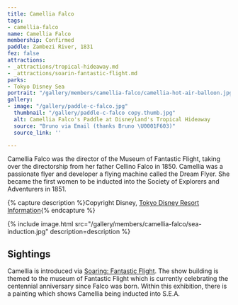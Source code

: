 ```yaml
---
title: Camellia Falco
tags:
- camellia-falco
name: Camellia Falco
membership: Confirmed
paddle: Zambezi River, 1831
fez: false
attractions:
- _attractions/tropical-hideaway.md
- _attractions/soarin-fantastic-flight.md
parks:
- Tokyo Disney Sea
portrait: "/gallery/members/camellia-falco/camellia-hot-air-balloon.jpg"
gallery:
- image: "/gallery/paddle-c-falco.jpg"
  thumbnail: "/gallery/paddle-c-falco copy.thumb.jpg"
  alt: Camellia Falco's Paddle at Disneyland's Tropical Hideaway
  source: "Bruno via Email (thanks Bruno \U0001F603)"
  source_link: ''

---
```

Camellia Falco was the director of the Museum of Fantastic Flight, taking over the directorship from her father Cellino Falco in 1850. Camellia was a passionate flyer and developer a flying machine called the Dream Flyer. She became the first women to be inducted into the Society of Explorers and Adventurers in 1851.

{% capture description %}Copyright Disney, <a href="https://www.tokyodisneyresort.jp/treasure/soaring/museum/special.html" target="_blank">Tokyo Disney Resort Information</a>{% endcapture %}

{% include image.html src="/gallery/members/camellia-falco/sea-induction.jpg" description=description %}

## Sightings

Camellia is introduced via [Soaring: Fantastic Flight](/sea/attractions/sorin-fantastic-flight). The show building is themed to the museum of Fantastic Flight which is currently celebrating the centennial anniversary since Falco was born. Within this exhibition, there is a painting which shows Camellia being inducted into S.E.A.